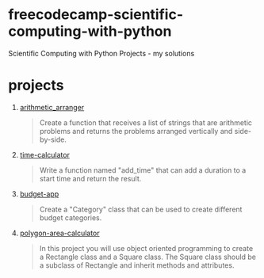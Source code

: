 # freecodecamp-scientific-computing-with-python

Scientific Computing with Python Projects - my solutions

# projects

1. [arithmetic_arranger](01-arithmetic-formatter/arithmetic_arranger.py)

   > Create a function that receives a list of strings that are arithmetic problems and returns the problems arranged
   > vertically and side-by-side.


2. [time-calculator](02-time-calculator/time_calculator.py)

   > Write a function named "add_time" that can add a duration to a start time and return the result.

3. [budget-app](03-budget-app/budget.py)

   > Create a "Category" class that can be used to create different budget categories.

4. [polygon-area-calculator](04-polygon-area-calculator/shape_calculator.py)
   > In this project you will use object oriented programming to create a Rectangle class and a Square class. The
   > Square class should be a subclass of Rectangle and inherit methods and attributes.